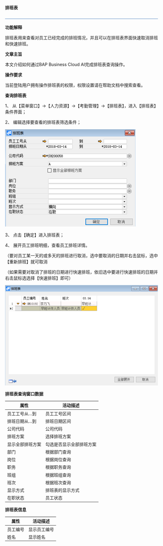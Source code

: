 **排班表**

![img](图片/标题.png) 

**功能解释**

排班表用来查看对员工已经完成的排班情况，并且可以在排班表界面快速取消排班和快速排班。

**文章主旨**

本文介绍如何通过BAP Business Cloud AI完成排班表查询操作。

**操作要求**

当前登陆用户拥有操作排班表的权限，权限设置请在帮助文档中搜索查看。

**查询排班表**

1、 从【菜单窗口】->【人力资源】->【考勤管理】->【排班表】，进入【排班表】条件界面；

2、 编辑选择要查看的排班表筛选条件；

![img](图片/排班表1.png) 

3、 点击【确定】进入排班表；

4、 展开员工排班明细，查看员工排班详情。

（要对员工某一天的或多天的排班进行取消，选中要取消的日期并右击鼠标，选中【重新排班】就可取消

（如果需要对取消了排班的日期进行快速排班，依旧选中要进行快速排班的日期并右击鼠标选选择【快速排班】即可）

![img](图片/排班表2.png) 

**排班表查询窗口数据**

| **属性**   | **活动描述**       |
| ---------------- | ------------------------ |
| 员工工号从…到    | 员工工号区间             |
| 排班日期从…到    | 排班日期区间             |
| 公司代码         | 公司代码                 |
| 排班方案         | 选择排班方案             |
| 显示全部排班方案 | 勾选是否显示全部排班方案 |
| 部门             | 根据部门查询             |
| 岗位             | 根据岗位查询             |
| 职务             | 根据职务查询             |
| 班组             | 根据班组查询             |
| 班次             | 根据班次查询             |
| 显示方式         | 排班表的显示方式         |
| 在职状态         | 员工状态                 |

**排班表信息**

| **属性** | **活动描述** |
| -------------- | ------------------ |
| 员工编号       | 显示员工编号       |
| 姓名           | 显示姓名           |

 
